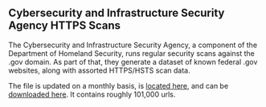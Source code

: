 ## Cybersecurity and Infrastructure Security Agency HTTPS Scans

The Cybersecurity and Infrastructure Security Agency, a component of the Department of Homeland Security, runs regular security scans against the .gov domain.  As part of that, they generate a dataset of known federal .gov websites, along with assorted HTTPS/HSTS scan data.  

The file is updated on a monthly basis, is [located here](https://github.com/GSA/federal-website-index/blob/main/data/dataset/cisa_https.csv), and can be [downloaded here](https://raw.githubusercontent.com/GSA/federal-website-index/refs/heads/main/data/dataset/cisa_https.csv).  It contains roughly 101,000 urls.  
